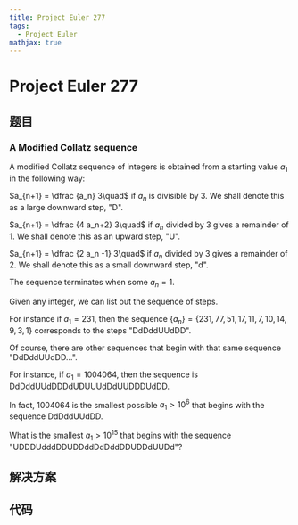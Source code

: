 ```yaml
---
title: Project Euler 277
tags:
  - Project Euler
mathjax: true
---
```

<escape><!-- more --></escape>
    
# Project Euler 277
## 题目
### A Modified Collatz sequence



A modified Collatz sequence of integers is obtained from a starting value $a_1$ in the following way:

$a_{n+1} = \dfrac {a_n} 3\quad$ if $a_n$ is divisible by $3$. We shall denote this as a large downward step, "D".

$a_{n+1} = \dfrac {4 a_n+2} 3\quad$ if $a_n$ divided by $3$ gives a remainder of $1$. We shall denote this as an upward step, "U".


$a_{n+1} = \dfrac {2 a_n -1} 3\quad$ if $a_n$ divided by $3$ gives a remainder of $2$. We shall denote this as a small downward step, "d".

The sequence terminates when some $a_n = 1$.

Given any integer, we can list out the sequence of steps.

For instance if $a_1=231$, then the sequence $\{a_n\}=\{231,77,51,17,11,7,10,14,9,3,1\}$ corresponds to the steps "DdDddUUdDD".


Of course, there are other sequences that begin with that same sequence "DdDddUUdDD...".

For instance, if $a_1=1004064$, then the sequence is DdDddUUdDDDdUDUUUdDdUUDDDUdDD.

In fact, $1004064$ is the smallest possible $a_1 > 10^6$ that begins with the sequence DdDddUUdDD.


What is the smallest $a_1 > 10^{15}$ that begins with the sequence "UDDDUdddDDUDDddDdDddDDUDDdUUDd"?










## 解决方案


## 代码


